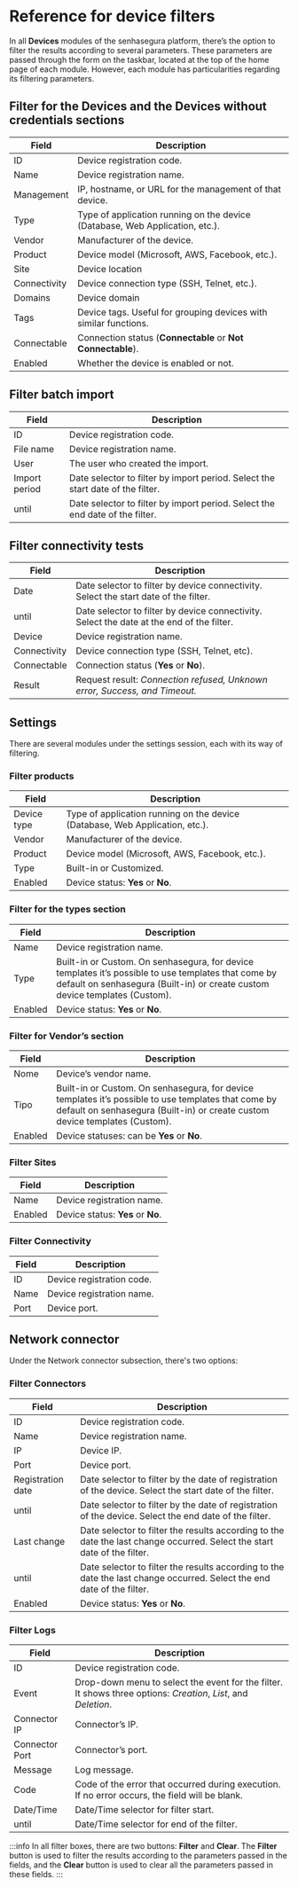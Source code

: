 # Reference for device filters

In all **Devices** modules of the senhasegura platform, there’s the option to filter the results according to several parameters. These parameters are passed through the form on the taskbar, located at the top of the home page of each module. However, each module has particularities regarding its filtering parameters.

## Filter for the Devices and the Devices without credentials sections

| Field | Description |
| --- | --- |
| ID | Device registration code. |
| Name | Device registration name. |
| Management | IP, hostname, or URL for the management of that device. |
| Type | Type of application running on the device (Database, Web Application, etc.). |
| Vendor | Manufacturer of the device. |
| Product | Device model (Microsoft, AWS, Facebook, etc.). |
| Site | Device location |
| Connectivity | Device connection type (SSH, Telnet, etc.). |
| Domains | Device domain |
| Tags | Device tags. Useful for grouping devices with similar functions. |
| Connectable | Connection status (**Connectable** or **Not Connectable**). |
| Enabled | Whether the device is enabled or not. |

## Filter batch import

| Field | Description |
| --- | --- |
| ID | Device registration code. |
| File name | Device registration name. |
| User | The user who created the import. |
| Import period | Date selector to filter by import period. Select the start date of the filter. |
| until | Date selector to filter by import period. Select the end date of the filter. |

## Filter connectivity tests

| Field | Description |
| --- | --- |
| Date | Date selector to filter by device connectivity. Select the start date of the filter. |
| until | Date selector to filter by device connectivity. Select the date at the end of the filter. |
| Device | Device registration name. |
| Connectivity | Device connection type (SSH, Telnet, etc). |
| Connectable | Connection status (**Yes** or **No**). |
| Result | Request result: *Connection refused, Unknown error, Success, and Timeout.* |

## Settings

There are several modules under the settings session, each with its way of filtering.

### Filter products

| Field | Description |
| --- | --- |
| Device type | Type of application running on the device (Database, Web Application, etc.). |
| Vendor | Manufacturer of the device. |
| Product | Device model (Microsoft, AWS, Facebook, etc.). |
| Type | Built-in or Customized. |
| Enabled | Device status: **Yes** or **No**. |

### Filter for the types section

| Field | Description |
| --- | --- |
| Name | Device registration name. |
| Type | Built-in or Custom. On senhasegura, for device templates it’s possible to use templates that come by default on senhasegura (Built-in) or create custom device templates (Custom). |
| Enabled | Device status: **Yes** or **No**. |

### Filter for Vendor’s section

| Field | Description |
| --- | --- |
| Nome | Device’s vendor name. |
| Tipo | Built-in or Custom. On senhasegura, for device templates it’s possible to use templates that come by default on senhasegura (Built-in) or create custom device templates (Custom). |
| Enabled | Device statuses: can be **Yes** or **No**. |

### Filter Sites

| Field | Description |
| --- | --- |
| Name | Device registration name. |
| Enabled | Device status: **Yes** or **No**. |

### Filter Connectivity

| Field | Description |
| --- | --- |
| ID | Device registration code. |
| Name | Device registration name. |
| Port | Device port. |

## Network connector

Under the Network connector subsection, there's two options:

### Filter Connectors

| Field | Description |
| --- | --- |
| ID | Device registration code. |
| Name | Device registration name. |
| IP | Device IP. |
| Port | Device port. |
| Registration date | Date selector to filter by the date of registration of the device. Select the start date of the filter. |
| until | Date selector to filter by the date of registration of the device. Select the end date of the filter. |
| Last change | Date selector to filter the results according to the date the last change occurred. Select the start date of the filter. |
| until | Date selector to filter the results according to the date the last change occurred. Select the end date of the filter. |
| Enabled | Device status: **Yes** or **No**. |

### Filter Logs

| Field | Description |
| --- | --- |
| ID | Device registration code. |
| Event | Drop-down menu to select the event for the filter. It shows three options: *Creation*, *List*, and *Deletion*. |
| Connector IP | Connector’s IP. |
| Connector Port | Connector’s port. |
| Message | Log message. |
| Code | Code of the error that occurred during execution. If no error occurs, the field will be blank. |
| Date/Time | Date/Time selector for filter start. |
| until | Date/Time selector for end of the filter. |

 :::info
In all filter boxes, there are two buttons: **Filter** and **Clear**. The **Filter** button is used to filter the results according to the parameters passed in the fields, and the **Clear** button is used to clear all the parameters passed in these fields.
:::